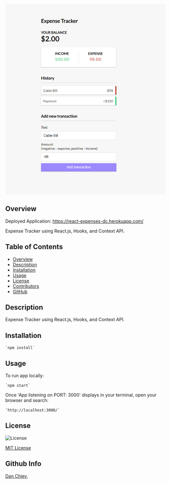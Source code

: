 <p align="center"> <img src ="Screenshot.png"></p>

## Overview

Deployed Application: https://react-expenses-dc.herokuapp.com/

Expense Tracker using React.js, Hooks, and Context API.

## Table of Contents

- [Overview](#Overview)
- [Description](#Description)
- [Installation](#Installation)
- [Usage](#Usage)
- [License](#License)
- [Contributors](#Contributors)
- [GitHub](#GitHub)

## Description

Expense Tracker using React.js, Hooks, and Context API.

## Installation

    `npm install`

## Usage

To run app locally:

    `npm start`

Once 'App listening on PORT: 3000' displays in your terminal, open your browser and search:

    `http://localhost:3000/`

## License

![License](https://img.shields.io/badge/License-mit-blue.svg "License Badge")

[MIT License](http://opensource.org/licenses/mit-license.php)

## Github Info

[Dan Chiev](https://github.com/dchiev),
